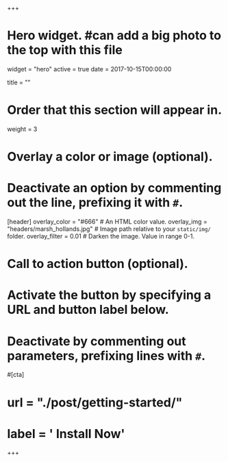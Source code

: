 +++
# Hero widget. #can add a big photo to the top with this file
widget = "hero"
active = true
date = 2017-10-15T00:00:00

title = ""

<meta name="google-site-verification" content="RBTAQIQMZWUutZsA0Ppuv8RJd4wMSnbK7XTprU0Uk2Q" />

# Order that this section will appear in.
weight = 3

# Overlay a color or image (optional).
#   Deactivate an option by commenting out the line, prefixing it with `#`.
[header]
  overlay_color = "#666"  # An HTML color value.
  overlay_img = "headers/marsh_hollands.jpg"  # Image path relative to your `static/img/` folder.
  overlay_filter = 0.01  # Darken the image. Value in range 0-1.

# Call to action button (optional).
#   Activate the button by specifying a URL and button label below.
#   Deactivate by commenting out parameters, prefixing lines with `#`.
#[cta]
#  url = "./post/getting-started/"
#  label = '<i class="fa fa-download"></i> Install Now'
+++

<br>

<br><br>
<iframe style="display: inline-block;" src="" scrolling="0" width="160px" height="30px" frameborder="0"></iframe>
<iframe style="display: inline-block;" src="" scrolling="0" width="158px" height="30px" frameborder="0"></iframe>

<script type="text/javascript">
  (function defer() {
    if (window.jQuery) {
      jQuery(document).ready(function(){
        GetLatestReleaseInfo();
      });
    } else {
      setTimeout(function() { defer() }, 50);
    }
  })();  
  function GetLatestReleaseInfo() {
    $.getJSON('https://api.github.com/repos/gcushen/hugo-academic/tags').done(function (json) {
      let release = json[0];
      // let downloadURL = release.zipball_url;
      $('#academic-release').text('Latest release ' + release.name);  
    });    
}  
</script>
